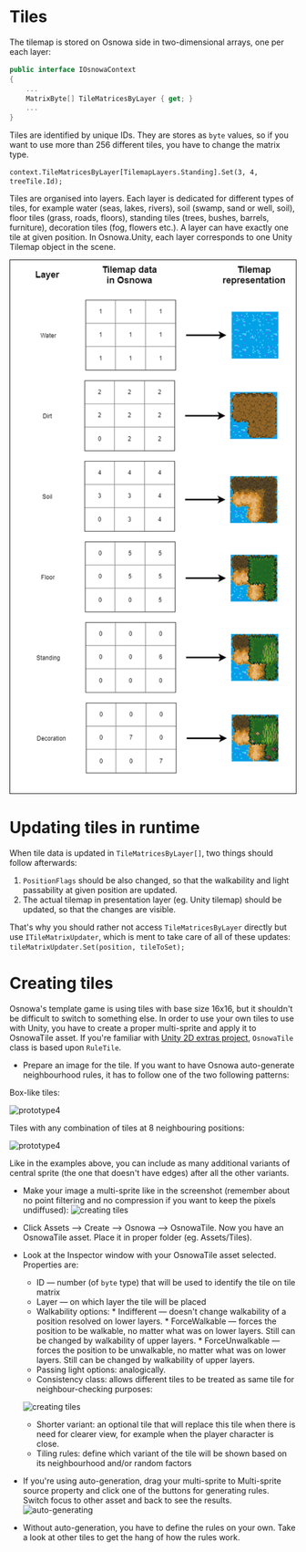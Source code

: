 # Tiles

The tilemap is stored on Osnowa side in two-dimensional arrays, one per each layer:
``` csharp
public interface IOsnowaContext
{
    ...
    MatrixByte[] TileMatricesByLayer { get; }
    ...
}
```

Tiles are identified by unique IDs. They are stores as `byte` values, so if you want to use more than 256 different tiles, you have to change the matrix type.

```
context.TileMatricesByLayer[TilemapLayers.Standing].Set(3, 4, treeTile.Id);
```

Tiles are organised into layers. Each layer is dedicated for different types of tiles, for example water (seas, lakes, rivers), soil (swamp, sand or well, soil), floor tiles (grass, roads, floors), standing tiles (trees, bushes, barrels, furniture), decoration tiles (fog, flowers etc.). A layer can have exactly one tile at given position.
In Osnowa.Unity, each layer corresponds to one Unity Tilemap object in the scene. 

![tile layers](./Tiles/TilesAndLayers.png)

# Updating tiles in runtime

When tile data is updated in `TileMatricesByLayer[]`, two things should follow afterwards:
1. `PositionFlags` should be also changed, so that the walkability and light passability at given position are updated.
2. The actual tilemap in presentation layer (eg. Unity tilemap) should be updated, so that the changes are visible.

That's why you should rather not access `TileMatricesByLayer` directly but use `ITileMatrixUpdater`, which is ment to take care of all of these updates:
```tileMatrixUpdater.Set(position, tileToSet);```

# Creating tiles

Osnowa's template game is using tiles with base size 16x16, but it shouldn't be difficult to switch to something else.
In order to use your own tiles to use with Unity, you have to create a proper multi-sprite and apply it to OsnowaTile asset. If you're familiar with [Unity 2D extras project](https://github.com/Unity-Technologies/2d-extras), `OsnowaTile` class is based upon `RuleTile`.
* Prepare an image for the tile. If you want to have Osnowa auto-generate neighbourhood rules, it has to follow one of the two following patterns:

Box-like tiles:

![prototype4](Tiles/_prototype4.png)

Tiles with any combination of tiles at 8 neighbouring positions:

![prototype4](Tiles/_prototype8.png)

Like in the examples above, you can include as many additional variants of central sprite (the one that doesn't have edges) after all the other variants.
* Make your image a multi-sprite like in the screenshot (remember about no point filtering and no compression if you want to keep the pixels undiffused):
![creating tiles](Tiles/CreatingTiles.png)
* Click Assets —> Create —> Osnowa —> OsnowaTile. Now you have an OsnowaTile asset. Place it in proper folder (eg. Assets/Tiles).
* Look at the Inspector window with your OsnowaTile asset selected. Properties are:
	* ID — number (of `byte` type) that will be used to identify the tile on tile matrix
	* Layer — on which layer the tile will be placed
	* Walkability options:
		  * Indifferent — doesn't change walkability of a position resolved on lower layers.
		  * ForceWalkable — forces the position to be walkable, no matter what was on lower layers. Still can be changed by walkability of upper layers.
		  * ForceUnwalkable — forces the position to be unwalkable, no matter what was on lower layers. Still can be changed by walkability of upper layers.
	* Passing light options: analogically.
    * Consistency class: allows different tiles to be treated as same tile for neighbour-checking purposes:
    
    ![creating tiles](Tiles/ConcistencyClasses.png)
    
	* Shorter variant: an optional tile that will replace this tile when there is need for clearer view, for example when the player character is close.
	* Tiling rules: define which variant of the tile will be shown based on its neighbourhood and/or random factors
* If you're using auto-generation, drag your multi-sprite to Multi-sprite source property and click one of the buttons for generating rules. Switch focus to other asset and back to see the results.
![auto-generating](Tiles/AutoGenerating.png)
* Without auto-generation, you have to define the rules on your own. Take a look at other tiles to get the hang of how the rules work.
